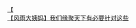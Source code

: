 [【](http://tieba.baidu.com/p/2725925258?see_lz=1&pn=)   
[【风雨大姨妈】我们缘聚天下有必要针对这些](http://tieba.baidu.com/p/2724370726?see_lz=1&pn=)   
